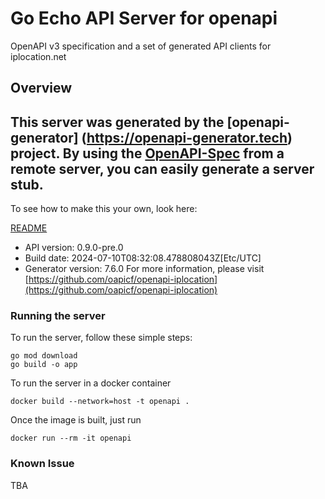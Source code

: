 # Go Echo API Server for openapi

OpenAPI v3 specification and a set of generated API clients for iplocation.net

## Overview
This server was generated by the [openapi-generator]
(https://openapi-generator.tech) project.
By using the [OpenAPI-Spec](https://github.com/OAI/OpenAPI-Specification) from a remote server, you can easily generate a server stub.
-

To see how to make this your own, look here:

[README](https://openapi-generator.tech)

- API version: 0.9.0-pre.0
- Build date: 2024-07-10T08:32:08.478808043Z[Etc/UTC]
- Generator version: 7.6.0
For more information, please visit [https://github.com/oapicf/openapi-iplocation](https://github.com/oapicf/openapi-iplocation)

### Running the server

To run the server, follow these simple steps:

```
go mod download
go build -o app
```

To run the server in a docker container
```
docker build --network=host -t openapi .
```

Once the image is built, just run
```
docker run --rm -it openapi
```

### Known Issue

TBA